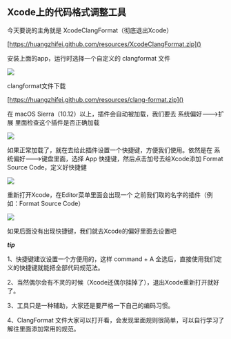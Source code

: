 ## Xcode上的代码格式调整工具

今天要说的主角就是 XcodeClangFormat（彻底退出Xcode）

[https://huangzhifei.github.com/resources/XcodeClangFormat.zip]()

安装上面的app，运行时选择一个自定义的 clangformat 文件

![](https://huangzhifei.github.com/images/xcodeClang.png)

clangformat文件下载

[https://huangzhifei.github.com/resources/clang-format.zip]()

在 macOS Sierra（10.12）以上，插件会自动被加载，我们要去  系统偏好--->扩展 里面检查这个插件是否正确加载

![](https://huangzhifei.github.com/images/xcodeClangSetting.png)

如果正常加载了，就在去给此插件设置一个快捷键，方便我们使用。依然是在 系统偏好--->键盘里面，选择 App 快捷键，然后点击加号去给Xcode添加 Format Source Code，定义好快捷健

![](https://huangzhifei.github.com/images/xcodeClangShortcut.png)

重新打开Xcode，在Editor菜单里面会出现一个 之前我们取的名字的插件（例如：Format Source Code）

![](https://huangzhifei.github.com/images/xcodeClangShow.png)

如果后面没有出现快捷键，我们就去Xcode的偏好里面去设置吧

***tip***

1、快捷键建议设置一个方便用的，这样 command + A 全选后，直接使用我们定义的快捷键就能把全部代码规范法。  

2、当然偶尔会有不灵的时候（Xcode还偶尔挂掉了），退出Xcode重新打开就好了。

3、工具只是一种辅助，大家还是要严格一下自己的编码习惯。

4、ClangFormat 文件大家可以打开看，会发现里面规则很简单，可以自行学习了解往里面添加常用的规范。
